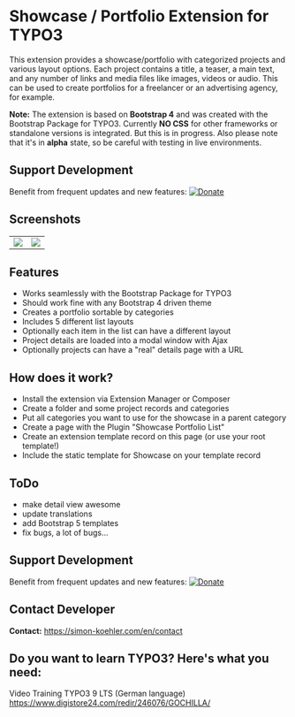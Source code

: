 # Showcase / Portfolio Extension for TYPO3

This extension provides a showcase/portfolio with categorized projects and various layout options. Each project contains a title, a teaser, a main text, and any number of links and media files like images, videos or audio. This can be used to create portfolios for a freelancer or an advertising agency, for example.

**Note:** The extension is based on **Bootstrap 4** and was created with the Bootstrap Package for TYPO3. Currently **NO CSS** for other frameworks or standalone versions is integrated. But this is in progress. Also please note that it's in **alpha** state, so be careful with testing in live environments.

## Support Development
Benefit from frequent updates and new features:
[![Donate](https://img.shields.io/badge/Donate-PayPal-green.svg)](https://paypal.me/typo3freelancer/25)

## Screenshots
<table>
<tr>
<td width="50%" valign="top">
<img src="https://raw.githubusercontent.com/koehlersimon/showcase/master/Resources/Public/Images/Screenshots/list-hover-title.png">
</td>
<td width="50%" valign="top">
<img src="https://raw.githubusercontent.com/koehlersimon/showcase/master/Resources/Public/Images/Screenshots/plugin.jpg">
</td>
</tr>
</table>

## Features

- Works seamlessly with the Bootstrap Package for TYPO3
- Should work fine with any Bootstrap 4 driven theme
- Creates a portfolio sortable by categories
- Includes 5 different list layouts
- Optionally each item in the list can have a different layout
- Project details are loaded into a modal window with Ajax
- Optionally projects can have a "real" details page with a URL

## How does it work?

- Install the extension via Extension Manager or Composer
- Create a folder and some project records and categories
- Put all categories you want to use for the showcase in a parent category
- Create a page with the Plugin "Showcase Portfolio List"
- Create an extension template record on this page (or use your root template!)
- Include the static template for Showcase on your template record

## ToDo

- make detail view awesome
- update translations
- add Bootstrap 5 templates
- fix bugs, a lot of bugs...

## Support Development
Benefit from frequent updates and new features:
[![Donate](https://img.shields.io/badge/Donate-PayPal-green.svg)](https://paypal.me/typo3freelancer/25)

## Contact Developer

**Contact:** https://simon-koehler.com/en/contact

## Do you want to learn TYPO3? Here's what you need:
Video Training TYPO3 9 LTS (German language)
https://www.digistore24.com/redir/246076/GOCHILLA/
